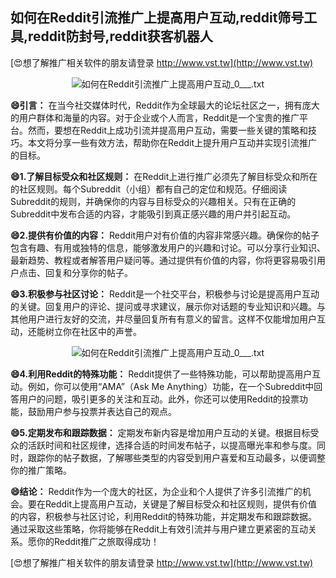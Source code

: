 ## **如何在Reddit引流推广上提高用户互动,reddit筛号工具,reddit防封号,reddit获客机器人**

[😍想了解推广相关软件的朋友请登录 http://www.vst.tw](http://www.vst.tw)

 <center><img src="https://vst.tw/MP4/tuiguang/png/1.png" alt="如何在Reddit引流推广上提高用户互动_0___.txt"></center>

**😄引言：**
在当今社交媒体时代，Reddit作为全球最大的论坛社区之一，拥有庞大的用户群体和海量的内容。对于企业或个人而言，Reddit是一个宝贵的推广平台。然而，要想在Reddit上成功引流并提高用户互动，需要一些关键的策略和技巧。本文将分享一些有效方法，帮助你在Reddit上提升用户互动并实现引流推广的目标。

**😄1.了解目标受众和社区规则：**
在Reddit上进行推广必须先了解目标受众和所在的社区规则。每个Subreddit（小组）都有自己的定位和规范。仔细阅读Subreddit的规则，并确保你的内容与目标受众的兴趣相关。只有在正确的Subreddit中发布合适的内容，才能吸引到真正感兴趣的用户并引起互动。

**😄2.提供有价值的内容：**
Reddit用户对有价值的内容非常感兴趣。确保你的帖子包含有趣、有用或独特的信息，能够激发用户的兴趣和讨论。可以分享行业知识、最新趋势、教程或者解答用户疑问等。通过提供有价值的内容，你将更容易吸引用户点击、回复和分享你的帖子。

**😄3.积极参与社区讨论：**
Reddit是一个社交平台，积极参与讨论是提高用户互动的关键。回复用户的评论、提问或寻求建议，展示你对话题的专业知识和兴趣。与其他用户进行友好的交流，并尽量回复所有有意义的留言。这样不仅能增加用户互动，还能树立你在社区中的声誉。

 <center><img src="https://vst.tw/MP4/tuiguang/png/1.png" alt="如何在Reddit引流推广上提高用户互动_0___.txt"></center>

**😄4.利用Reddit的特殊功能：**
Reddit提供了一些特殊功能，可以帮助提高用户互动。例如，你可以使用“AMA”（Ask Me Anything）功能，在一个Subreddit中回答用户的问题，吸引更多的关注和互动。此外，你还可以使用Reddit的投票功能，鼓励用户参与投票并表达自己的观点。

**😄5.定期发布和跟踪数据：**
定期发布新内容是增加用户互动的关键。根据目标受众的活跃时间和社区规律，选择合适的时间发布帖子，以提高曝光率和参与度。同时，跟踪你的帖子数据，了解哪些类型的内容受到用户喜爱和互动最多，以便调整你的推广策略。

**😄结论：**
Reddit作为一个庞大的社区，为企业和个人提供了许多引流推广的机会。要在Reddit上提高用户互动，关键是了解目标受众和社区规则，提供有价值的内容，积极参与社区讨论，利用Reddit的特殊功能，并定期发布和跟踪数据。通过采取这些策略，你将能够在Reddit上有效引流并与用户建立更紧密的互动关系。愿你的Reddit推广之旅取得成功！

[😍想了解推广相关软件的朋友请登录 http://www.vst.tw](http://www.vst.tw)



